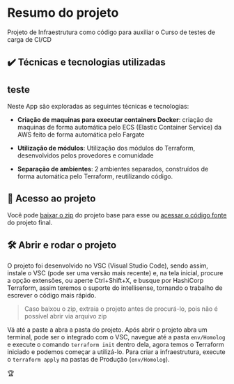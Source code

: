 
# Resumo do projeto

  

Projeto de Infraestrutura como código para auxiliar o Curso de testes de carga de CI/CD

  
## ✔️ Técnicas e tecnologias utilizadas
## teste
  

Neste App são exploradas as seguintes técnicas e tecnologias:

  

-  **Criação de maquinas para executar containers Docker**: criação de maquinas de forma automática pelo ECS (Elastic Container Service) da AWS feito de forma automática pelo Fargate

-  **Utilização de módulos**: Utilização dos módulos do Terraform, desenvolvidos pelos provedores e comunidade

-  **Separação de ambientes**: 2 ambientes separados, construídos de forma automática pelo Terraform, reutilizando código.

  

## 📁 Acesso ao projeto

  

Você pode [baixar o zip](https://github.com/leollo98/iac-curso5/archive/refs/heads/Aula_6.zip) do projeto base para esse ou [acessar o código fonte](https://github.com/leollo98/iac-curso5/tree/Aula_6) do projeto final.

  

## 🛠️ Abrir e rodar o projeto

  

O projeto foi desenvolvido no VSC (Visual Studio Code), sendo assim, instale o VSC (pode ser uma versão mais recente) e, na tela inicial, procure a opção extensões, ou aperte Ctrl+Shift+X, e busque por HashiCorp Terraform, assim teremos o suporte do intellisense, tornando o trabalho de escrever o código mais rápido.

  

> Caso baixou o zip, extraia o projeto antes de procurá-lo, pois não é possível abrir via arquivo zip

  

Vá até a paste a abra a pasta do projeto. Após abrir o projeto abra um terminal, pode ser o integrado com o VSC, navegue até a pasta `env/Homolog`  e execute o comando `terraform init` dentro dela, agora temos o Terraform iniciado e podemos começar a utilizá-lo. Para criar a infraestrutura, execute o `terraform apply` na pastas de Produção (`env/Homolog`).

  

🏆
